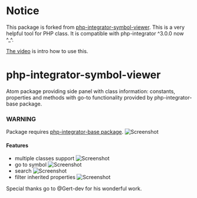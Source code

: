 # Notice
This package is forked from [php-integrator-symbol-viewer](https://github.com/tocjent/php-integrator-symbol-viewer).
This is a very helpful tool for PHP class. It is compatible with php-integrator ^3.0.0 now ^_^.

[The video](https://github.com/coolflyreg/php-integrator-symbol-viewer/releases/tag/0.6.5.video) is intro how to use this.

# php-integrator-symbol-viewer
Atom package providing side panel with class information: constants, properties and methods with go-to functionality provided by php-integrator-base package.

### WARNING
Package requires [php-integrator-base package](https://github.com/Gert-dev/php-integrator-base).
![Screenshot](https://raw.githubusercontent.com/tocjent/php-integrator-symbol-viewer/master/img/051_main.gif)

#### Features
* multiple classes support ![Screenshot](https://raw.githubusercontent.com/tocjent/php-integrator-symbol-viewer/master/img/051_multiple_classes.gif)
* go to symbol
![Screenshot](https://raw.githubusercontent.com/tocjent/php-integrator-symbol-viewer/master/img/051_goto.gif)
* search
![Screenshot](https://raw.githubusercontent.com/tocjent/php-integrator-symbol-viewer/master/img/051_search.gif)
* filter inherited properties ![Screenshot](https://raw.githubusercontent.com/tocjent/php-integrator-symbol-viewer/master/img/051_filter.gif)

Special thanks go to @Gert-dev for his wonderful work.

